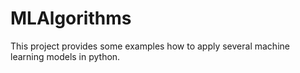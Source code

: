 # MLAlgorithms
This project provides some examples how to apply several machine learning models in python.
